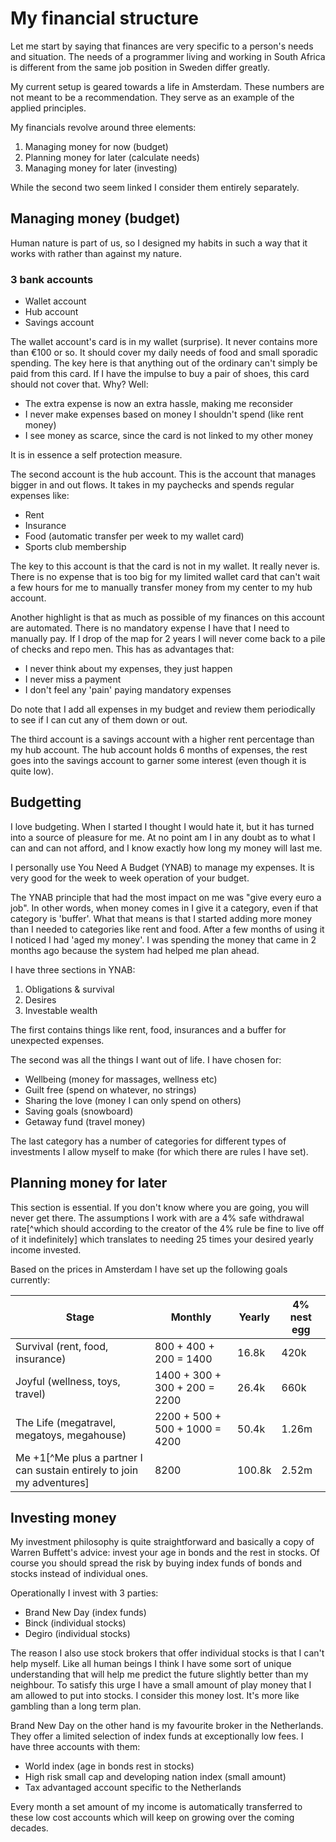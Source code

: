 # My financial structure

Let me start by saying that finances are very specific to a person's needs and situation. The needs of a programmer living and working in South Africa is different from the same job position in Sweden differ greatly.

My current setup is geared towards a life in Amsterdam. These numbers are not meant to be a recommendation. They serve as an example of the applied principles.

My financials revolve around three elements:

1. Managing money for now (budget)
2. Planning money for later (calculate needs)
3. Managing money for later (investing)

While the second two seem linked I consider them entirely separately.

## Managing money (budget)

Human nature is part of us, so I designed my habits in such a way that it works with rather than against my nature.

### 3 bank accounts

- Wallet account
- Hub account
- Savings account

The wallet account's card is in my wallet (surprise). It never contains more than €100 or so. It should cover my daily needs of food and small sporadic spending. The key here is that anything out of the ordinary can't simply be paid from this card. If I have the impulse to buy a pair of shoes, this card should not cover that. Why? Well:

- The extra expense is now an extra hassle, making me reconsider
- I never make expenses based on money I shouldn't spend (like rent money)
- I see money as scarce, since the card is not linked to my other money

It is in essence a self protection measure.

The second account is the hub account. This is the account that manages bigger in and out flows. It takes in my paychecks and spends regular expenses like:

- Rent
- Insurance
- Food (automatic transfer per week to my wallet card)
- Sports club membership

The key to this account is that the card is not in my wallet. It really never is. There is no expense that is too big for my limited wallet card that can't wait a few hours for me to manually transfer money from my center to my hub account.

Another highlight is that as much as possible of my finances on this account are automated. There is no mandatory expense I have that I need to manually pay. If I drop of the map for 2 years I will never come back to a pile of checks and repo men. This has as advantages that:

- I never think about my expenses, they just happen
- I never miss a payment
- I don't feel any 'pain' paying mandatory expenses

Do note that I add all expenses in my budget and review them periodically to see if I can cut any of them down or out.

The third account is a savings account with a higher rent percentage than my hub account. The hub account holds 6 months of expenses, the rest goes into the savings account to garner some interest (even though it is quite low).

## Budgetting

I love budgeting. When I started I thought I would hate it, but it has turned into a source of pleasure for me. At no point am I in any doubt as to what I can and can not afford, and I know exactly how long my money will last me.

I personally use You Need A Budget (YNAB) to manage my expenses. It is very good for the week to week operation of your budget.

The YNAB principle that had the most impact on me was "give every euro a job". In other words, when money comes in I give it a category, even if that category is 'buffer'. What that means is that I started adding more money than I needed to categories like rent and food. After a few months of using it I noticed I had 'aged my money'. I was spending the money that came in 2 months ago because the system had helped me plan ahead.

I have three sections in YNAB:

1. Obligations & survival
2. Desires
3. Investable wealth

The first contains things like rent, food, insurances and a buffer for unexpected expenses.

The second was all the things I want out of life. I have chosen for:

- Wellbeing (money for massages, wellness etc)
- Guilt free (spend on whatever, no strings)
- Sharing the love (money I can only spend on others)
- Saving goals (snowboard)
- Getaway fund (travel money)

The last category has a number of categories for different types of investments I allow myself to make (for which there are rules I have set).

## Planning money for later

This section is essential. If you don't know where you are going, you will never get there. The assumptions I work with are a 4% safe withdrawal rate[^which should according to the creator of the 4% rule be fine to live off of it indefinitely] which translates to needing 25 times your desired yearly income invested. 

Based on the prices in Amsterdam I have set up the following goals currently:

| **Stage** | **Monthly** | **Yearly** | **4% nest egg** |
| --------- | ----------- | ---------- | ----------------- |
| Survival (rent, food, insurance) | 800 + 400 + 200 = 1400 | 16.8k | 420k |
| Joyful (wellness, toys, travel) | 1400 + 300 + 300 + 200 = 2200 | 26.4k | 660k |
| The Life (megatravel, megatoys, megahouse) | 2200 + 500 + 500 + 1000 = 4200 | 50.4k | 1.26m |
| Me +1[^Me plus a partner I can sustain entirely to join my adventures] | 8200 | 100.8k | 2.52m |

## Investing money

My investment philosophy is quite straightforward and basically a copy of Warren Buffett's advice: invest your age in bonds and the rest in stocks. Of course you should spread the risk by buying index funds of bonds and stocks instead of individual ones.

Operationally I invest with 3 parties:

- Brand New Day (index funds)
- Binck (individual stocks)
- Degiro (individual stocks)

The reason I also use stock brokers that offer individual stocks is that I can't help myself. Like all human beings I think I have some sort of unique understanding that will help me predict the future slightly better than my neighbour. To satisfy this urge I have a small amount of play money that I am allowed to put into stocks. I consider this money lost. It's more like gambling than a long term plan.

Brand New Day on the other hand is my favourite broker in the Netherlands. They offer a limited selection of index funds at exceptionally low fees. I have three accounts with them:

- World index (age in bonds rest in stocks)
- High risk small cap and developing nation index (small amount)
- Tax advantaged account specific to the Netherlands

Every month a set amount of my income is automatically transferred to these low cost accounts which will keep on growing over the coming decades.

